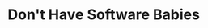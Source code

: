 # Don't Have Software Babies

<!-- dont get attached to anything -->

<!-- attachment leads to defensive nature -->

<!-- be your biggest critic -->

<!-- you're probably going to replace it eventually -->